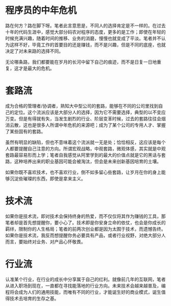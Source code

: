 # 程序员的中年危机

路在何方？路在脚下呀。笔者此言意思是，不同人的选择肯定是不一样的。在过去十年的代码生涯中，感觉大部分码农对程序的态度，更多的是工作；即使在年轻的时候充满兴趣，随着时间的推移、业务的消磨，慢慢也就变成了平淡。笔者并不认为这样不好，毕竟工作的首要目的还是赚钱，而不是兴趣，但是不同的底座，也就决定了对未来路的选择不同。

无论哪条路，我们都要能在岁月的长河中留下自己的痕迹，而不是日复一日地重复，这才是最大的危机。

# 套路流

成为合格的管理者/协调者，熟知大中型公司的套路，能够在不同的公司里找到自己的定位。这个流派应该是大部分人的选择，因为它不需要选择，典型的以不变应万变。但是有得就有失，当发生剧烈的行业、阶层变革时候，过去的套路往往会烟消云散，这也是很多人所谓中年危机的来源吧；成为了某个公司的专用人才、掌握了某些固有的套路。

虽然有明显的缺陷，但也不意味着这个流派就一无是处；恰恰相反，这应该是每个人都要提醒自己注意的方向。所谓宏观战略，中观套路，微观体感，其实就是中观套路最容易形而上学；笔者自我感觉从阿里学到的最大的价值点就是它的黑话与套路，这种培养出来的职业基因可能会被淘汰，但会是未来创新基因培育的土壤。

如果你既不喜欢技术，也不喜欢行业，倒不如多留心些套路，让岁月在你的身上能够沉淀些璀璨的东西，即使是拿来主义。

# 技术流

如果你是技术流，即对技术会保持终身的热爱，而不仅仅将其作为赚钱的工具，那笔者却是首先想提醒你，要小心了。技术即是你安身立命的依仗，也会是你成长的羁绊，限制你的人生格局；笔者的前两次创业都是因为太囿于技术，而遗憾告终。如果你是技术流，我反而想提醒你务必要具有产品，或者行业视野，对绝大部分人而言，要始终对业务、对产品心怀敬畏。

# 行业流

认准某个行业，在行业的成长中分享属于自己的红利。就像前几年的互联网，笔者从进入职场到现在，一直都在寻找能落地的行业方向。未来技术会越来越普及，编程将会成为人们的通用技能，而唯有不同的行业，才能诞生好的商业模式，诞生值得技术去培育的生存之基。
